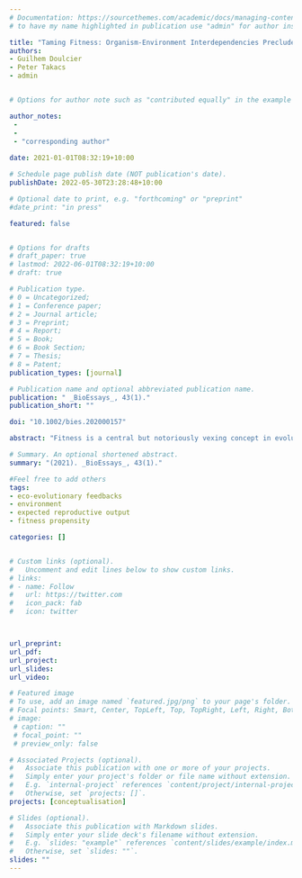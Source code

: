 ```yaml
---
# Documentation: https://sourcethemes.com/academic/docs/managing-content/
# to have my name highlighted in publication use "admin" for author instead of Pierrick Bourrat

title: "Taming Fitness: Organism-Environment Interdependencies Preclude Long-Term Fitness Forecasting"
authors:
- Guilhem Doulcier
- Peter Takacs
- admin


# Options for author note such as "contributed equally" in the example below, assuming they are three authors, the third author is corresponding author.

author_notes:
 - 
 - 
 - "corresponding author"
 
date: 2021-01-01T08:32:19+10:00

# Schedule page publish date (NOT publication's date).
publishDate: 2022-05-30T23:28:48+10:00

# Optional date to print, e.g. "forthcoming" or "preprint"
#date_print: "in press"

featured: false


# Options for drafts
# draft_paper: true
# lastmod: 2022-06-01T08:32:19+10:00
# draft: true

# Publication type.
# 0 = Uncategorized;
# 1 = Conference paper;
# 2 = Journal article;
# 3 = Preprint;
# 4 = Report;
# 5 = Book;
# 6 = Book Section;
# 7 = Thesis;
# 8 = Patent;
publication_types: [journal]

# Publication name and optional abbreviated publication name.
publication: " _BioEssays_, 43(1)."
publication_short: ""

doi: "10.1002/bies.202000157"

abstract: "Fitness is a central but notoriously vexing concept in evolutionary biology. The propensity interpretation of fitness is often regarded as the least problematic account for fitness. It ties an individual's fitness to a probabilistic capacity to produce offspring. Fitness has a clear causal role in evolutionary dynamics under this account. Nevertheless, the propensity interpretation faces its share of problems. We discuss three of these. We first show that a single scalar value is an incomplete summary of a propensity. Second, we argue that the widespread method of “abstracting away” environmental idiosyncrasies by averaging over reproductive output in different environments is not a valid approach when environmental changes are irreversible. Third, we point out that expanding the range of applicability for fitness measures by averaging over more environments or longer time scales (so as to ensure environmental reversibility) reduces one's ability to distinguish selectively relevant differences among individuals because of mutation and eco-evolutionary feedbacks. This series of problems leads us to conclude that a general value of fitness that is both explanatory and predictive cannot be attained. We advocate for the use of propensity-compatible methods, such as adaptive dynamics, which can accommodate these difficulties."

# Summary. An optional shortened abstract.
summary: "(2021). _BioEssays_, 43(1)."

#Feel free to add others
tags:
- eco-evolutionary feedbacks
- environment
- expected reproductive output
- fitness propensity

categories: []


# Custom links (optional).
#   Uncomment and edit lines below to show custom links.
# links:
# - name: Follow
#   url: https://twitter.com
#   icon_pack: fab
#   icon: twitter



url_preprint:
url_pdf:
url_project:
url_slides:
url_video:

# Featured image
# To use, add an image named `featured.jpg/png` to your page's folder. 
# Focal points: Smart, Center, TopLeft, Top, TopRight, Left, Right, BottomLeft, Bottom, BottomRight.
# image:
 # caption: ""
 # focal_point: ""
 # preview_only: false

# Associated Projects (optional).
#   Associate this publication with one or more of your projects.
#   Simply enter your project's folder or file name without extension.
#   E.g. `internal-project` references `content/project/internal-project/index.md`.
#   Otherwise, set `projects: []`.
projects: [conceptualisation]

# Slides (optional).
#   Associate this publication with Markdown slides.
#   Simply enter your slide deck's filename without extension.
#   E.g. `slides: "example"` references `content/slides/example/index.md`.
#   Otherwise, set `slides: ""`.
slides: ""
---
```



